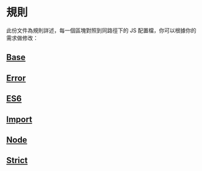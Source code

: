 # 規則

此份文件為規則詳述，每一個區塊對照到同路徑下的 JS 配置檔，你可以根據你的需求做修改：

## [Base](./base.js)

## [Error](./error.js)

## [ES6](./es6.js)

## [Import](./import.js)

## [Node](./node.js)

## [Strict](./strict.js)
